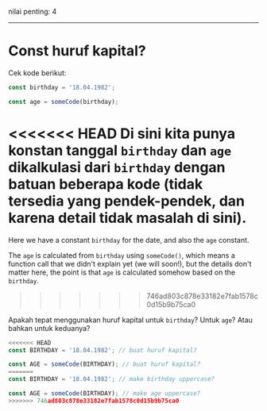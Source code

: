 nilai penting: 4

---

# Const huruf kapital?

Cek kode berikut:

```js
const birthday = '18.04.1982';

const age = someCode(birthday);
```

<<<<<<< HEAD
Di sini kita punya konstan tanggal `birthday` dan `age` dikalkulasi dari `birthday` dengan batuan beberapa kode (tidak tersedia yang pendek-pendek, dan karena detail tidak masalah di sini).
=======
Here we have a constant `birthday` for the date, and also the `age` constant.

The `age` is calculated from `birthday` using `someCode()`, which means a function call that we didn't explain yet (we will soon!), but the details don't matter here, the point is that `age` is calculated somehow based on the `birthday`.
>>>>>>> 746ad803c878e33182e7fab1578c0d15b9b75ca0

Apakah tepat menggunakan huruf kapital untuk `birthday`? Untuk `age`? Atau bahkan untuk keduanya?

```js
<<<<<<< HEAD
const BIRTHDAY = '18.04.1982'; // buat huruf kapital?

const AGE = someCode(BIRTHDAY); // buat huruf kapital?
=======
const BIRTHDAY = '18.04.1982'; // make birthday uppercase?

const AGE = someCode(BIRTHDAY); // make age uppercase?
>>>>>>> 746ad803c878e33182e7fab1578c0d15b9b75ca0
```
